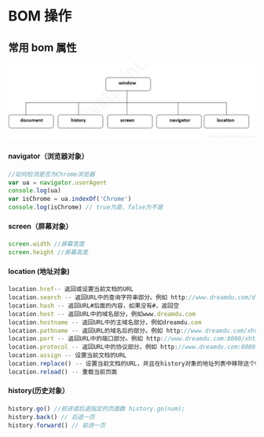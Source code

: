 # BOM 操作

## 常用 bom 属性

![](/img/bom1.png)

#### navigator（浏览器对象）

```js
//如何检测是否为Chrome浏览器
var ua = navigator.userAgent
console.log(ua)
var isChrome = ua.indexOf('Chrome')
console.log(isChrome) // true为是，false为不是
```

#### screen（屏幕对象）

```js
screen.width //屏幕宽度
screen.height //屏幕高度
```

#### location (地址对象)

```js
location.href-- 返回或设置当前文档的URL
location.search -- 返回URL中的查询字符串部分。例如 http://www.dreamdu.com/dreamdu.php?id=5&name=dreamdu 返回包括(?)后面的内容?id=5&name=dreamdu
location.hash -- 返回URL#后面的内容，如果没有#，返回空
location.host -- 返回URL中的域名部分，例如www.dreamdu.com
location.hostname -- 返回URL中的主域名部分，例如dreamdu.com
location.pathname -- 返回URL的域名后的部分。例如 http://www.dreamdu.com/xhtml/ 返回/xhtml/
location.port -- 返回URL中的端口部分。例如 http://www.dreamdu.com:8080/xhtml/ 返回8080
location.protocol -- 返回URL中的协议部分。例如 http://www.dreamdu.com:8080/xhtml/ 返回(//)前面的内容http:
location.assign -- 设置当前文档的URL
location.replace() -- 设置当前文档的URL，并且在history对象的地址列表中移除这个URL location.replace(url);
location.reload() -- 重载当前页面
```

#### history(历史对象）

```js
history.go() //前进或后退指定的页面数 history.go(num);
history.back() // 后退一页
history.forward() // 前进一页
```

